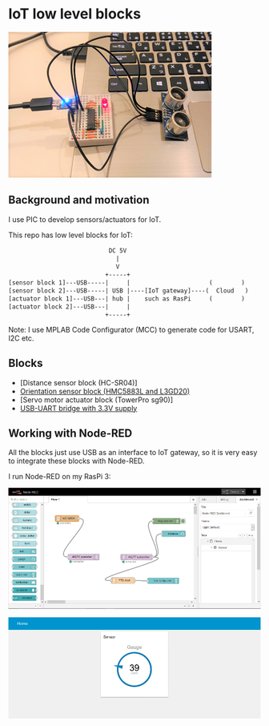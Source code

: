 # IoT low level blocks

![hc_sr04_test](./doc/hc_sr04_test.png)

## Background and motivation

I use PIC to develop sensors/actuators for IoT.

This repo has low level blocks for IoT:

```
                            DC 5V
                              |
                              V
                           +-----+                      
[sensor block 1]---USB-----|     |                      (        )
[sensor block 2]---USB-----| USB |----[IoT gateway]----(  Cloud   )
[actuator block 1]---USB---| hub |    such as RasPi     (        )
[actuator block 2]---USB---|     |
                           +-----+
```

Note: I use MPLAB Code Configurator (MCC) to generate code for USART, I2C etc.

## Blocks

- [Distance sensor block (HC-SR04)]
- [Orientation sensor block (HMC5883L and L3GD20)](./orientation.X)
- [Servo motor actuator block (TowerPro sg90)]
- [USB-UART bridge with 3.3V supply](./doc/STEP_DOWN.md)

## Working with Node-RED

All the blocks just use USB as an interface to IoT gateway, so it is very easy to integrate these blocks with Node-RED.

I run Node-RED on my RasPi 3:

![node-red-1](./doc/node-red-1.png)

![node-red-2](./doc/node-red-2.png)
